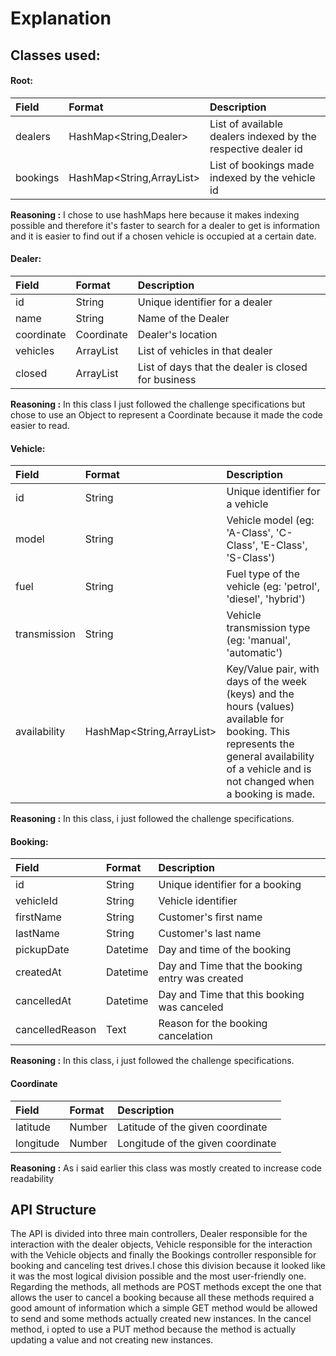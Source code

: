 # Explanation

## Classes used:

#### Root:

| Field | Format | Description |
| :-------- | :--------- | :---------- |
| dealers | HashMap<String,Dealer> | List of available dealers indexed by the respective dealer id |
| bookings | HashMap<String,ArrayList<Booking>> | List of bookings made indexed by the vehicle id |

__Reasoning :__ I chose to use hashMaps here because it makes indexing possible and therefore it's faster to search for a dealer to get is information and it is easier to find out if a chosen vehicle is occupied at a certain date.


#### Dealer:
| Field | Format | Description |
| :-------- | :--------- | :---------- |
| id | String | Unique identifier for a dealer |
| name | String | Name of the Dealer |
| coordinate | Coordinate |Dealer's location |
| vehicles | ArrayList<Vehicle> | List of vehicles in that dealer |
| closed | ArrayList<String> | List of days that the dealer is closed for business |

__Reasoning :__ In this class I just followed the challenge specifications but chose to use an Object to represent a Coordinate because it made the code easier to read.

#### Vehicle:
| Field | Format | Description |
| :-------- | :--------- | :---------- |
| id | String | Unique identifier for a vehicle |
| model | String | Vehicle model (eg: 'A-Class', 'C-Class', 'E-Class', 'S-Class') |
|fuel | String | Fuel type of the vehicle (eg: 'petrol', 'diesel', 'hybrid') |
| transmission | String | Vehicle transmission type (eg: 'manual', 'automatic') |
| availability | HashMap<String,ArrayList<int>> | Key/Value pair, with days of the week (keys) and the hours (values) available for booking. This represents the general availability of a vehicle and is not changed when a booking is made. |

__Reasoning :__ In this class, i just followed the challenge specifications.

#### Booking:

| Field | Format | Description |
| :-------- | :--------- | :---------- |
| id | String | Unique identifier for a booking |
| vehicleId | String | Vehicle identifier |
| firstName | String | Customer's first name |
| lastName | String | Customer's last name |
| pickupDate | Datetime | Day and time of the booking |
| createdAt | Datetime | Day and Time that the booking entry was created |
| cancelledAt | Datetime | Day and Time that this booking was canceled |
| cancelledReason | Text | Reason for the booking cancelation |

__Reasoning :__ In this class, i just followed the challenge specifications.

#### Coordinate
| Field | Format | Description |
| :-------- | :--------- | :---------- |
| latitude | Number | Latitude of the given coordinate |
| longitude | Number | Longitude of the given coordinate|

__Reasoning :__ As i said earlier this class was mostly created to increase code readability


## API Structure

The API is divided into three main controllers, Dealer responsible for the interaction with the dealer objects,
Vehicle responsible for the interaction with the Vehicle objects and finally the Bookings controller responsible for booking
and canceling test drives.I chose this division because it looked like it was the most logical division possible and the most user-friendly one.</b>
Regarding the methods, all methods are POST methods except the one that allows the user to cancel a booking because all these methods required a good amount of information which a simple GET method would be allowed to send and some methods actually created new instances. In the cancel method, i opted to use a PUT method because the method is actually updating a value and not creating new instances.